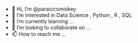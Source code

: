 - 👋 Hi, I’m @paraiccomiskey
- 👀 I’m interested in Data Science , Python , R , SQL
- 🌱 I’m currently learning ...
- 💞️ I’m looking to collaborate on ...
- 📫 How to reach me ...

<!---
paraiccomiskey/paraiccomiskey is a ✨ special ✨ repository because its `README.md` (this file) appears on your GitHub profile.
You can click the Preview link to take a look at your changes.
--->
